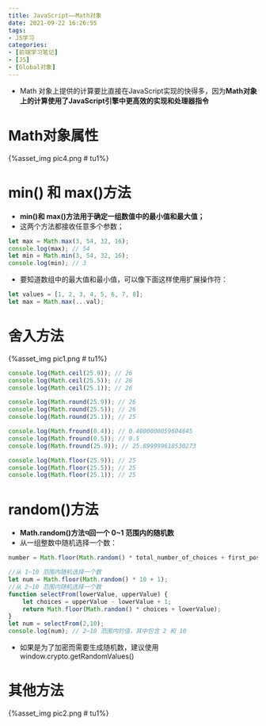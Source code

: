 ```yaml
---
title: JavaScript——Math对象
date: 2021-09-22 16:26:55
tags:
- JS学习
categories:
- [前端学习笔记]
- [JS]
- [Global对象]
---
```


* Math 对象上提供的计算要比直接在JavaScript实现的快得多，因为**Math对象上的计算使用了JavaScript引擎中更高效的实现和处理器指令**

# Math对象属性

{%asset_img pic4.png # tu1%}

# min() 和 max()方法

* **min()和 max()方法用于确定一组数值中的最小值和最大值；**
* 这两个方法都接收任意多个参数；

```js
let max = Math.max(3, 54, 32, 16); 
console.log(max); // 54 
let min = Math.min(3, 54, 32, 16); 
console.log(min); // 3
```

* 要知道数组中的最大值和最小值，可以像下面这样使用扩展操作符：

```js
let values = [1, 2, 3, 4, 5, 6, 7, 8]; 
let max = Math.max(...val);
```

# 舍入方法

{%asset_img pic1.png # tu1%}

```js
console.log(Math.ceil(25.9)); // 26 
console.log(Math.ceil(25.5)); // 26 
console.log(Math.ceil(25.1)); // 26 

console.log(Math.round(25.9)); // 26 
console.log(Math.round(25.5)); // 26 
console.log(Math.round(25.1)); // 25 

console.log(Math.fround(0.4)); // 0.4000000059604645 
console.log(Math.fround(0.5)); // 0.5 
console.log(Math.fround(25.9)); // 25.899999618530273 

console.log(Math.floor(25.9)); // 25 
console.log(Math.floor(25.5)); // 25 
console.log(Math.floor(25.1)); // 25
```

# random()方法

* **Math.random()方法ᤄ回一个 0~1 范围内的随机数**
* 从一组整数中随机选择一个数：

```js
number = Math.floor(Math.random() * total_number_of_choices + first_possible_value)
```

```js
//从 1~10 范围内随机选择一个数
let num = Math.floor(Math.random() * 10 + 1);
//从 2~10 范围内随机选择一个数
function selectFrom(lowerValue, upperValue) { 
    let choices = upperValue - lowerValue + 1; 
    return Math.floor(Math.random() * choices + lowerValue); 
} 
let num = selectFrom(2,10); 
console.log(num); // 2~10 范围内的值，其中包含 2 和 10
```

* 如果是为了加密而需要生成随机数，建议使用 window.crypto.getRandomValues()

# 其他方法

{%asset_img pic2.png # tu1%}